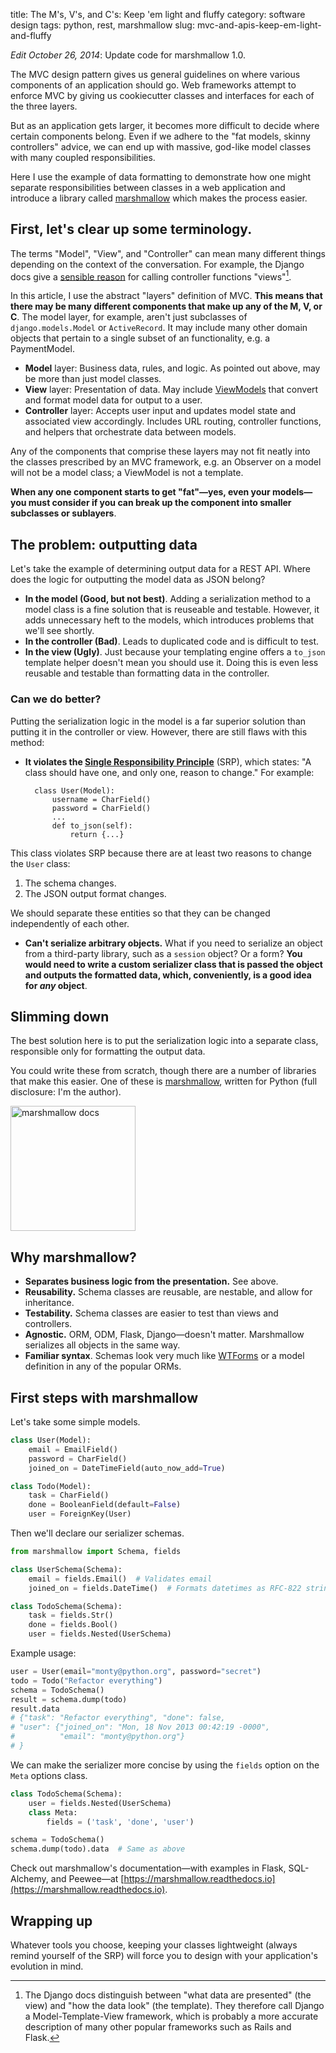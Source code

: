 title: The M's, V's, and C's: Keep 'em light and fluffy
category: software design
tags: python, rest, marshmallow
slug: mvc-and-apis-keep-em-light-and-fluffy

*Edit October 26, 2014*: Update code for marshmallow 1.0.

The MVC design pattern gives us general guidelines on where various components of an application should go. Web frameworks attempt to enforce MVC by giving us cookiecutter classes and interfaces for each of the three layers.

But as an application gets larger, it becomes more difficult to decide where certain components belong. Even if we adhere to the "fat models, skinny controllers" advice, we can end up with massive, god-like model classes with many coupled responsibilities.

Here I use the example of data formatting to demonstrate how one might separate responsibilities between classes in a web application and introduce a library called [marshmallow](https://marshmallow.readthedocs.io) which makes the process easier.

## First, let's clear up some terminology.

The terms "Model", "View", and "Controller" can mean many different things depending on the context of the conversation. For example, the Django docs give a [sensible reason](https://docs.djangoproject.com/en/dev/faq/general/#django-appears-to-be-a-mvc-framework-but-you-call-the-controller-the-view-and-the-view-the-template-how-come-you-don-t-use-the-standard-names) for calling controller functions "views"[^1].

In this article, I use the abstract "layers" definition of MVC. **This means that there may be many different components that make up any of the M, V, or C**. The model layer, for example, aren't just subclasses of `django.models.Model` or `ActiveRecord`. It may include many other domain objects that pertain to a single subset of an functionality, e.g. a PaymentModel.

- **Model** layer: Business data, rules, and logic. As pointed out above, may be more than just model classes.
- **View** layer: Presentation of data. May include [ViewModels](https://en.wikipedia.org/wiki/Model_View_ViewModel) that convert and format model data for output to a user.
- **Controller** layer: Accepts user input and updates model state and associated view accordingly. Includes URL routing, controller functions, and helpers that orchestrate data between models.

Any of the components that comprise these layers may not fit neatly into the classes prescribed by an MVC framework, e.g. an Observer on a model will not be a model class; a ViewModel is not a template.

**When any one component starts to get "fat"—yes, even your models—you must consider if you can break up the component into smaller subclasses or sublayers**.

## The problem: outputting data

Let's take the example of determining output data for a REST API. Where does the logic for outputting the model data as JSON belong?

- **In the model (Good, but not best)**. Adding a serialization method to a model class is a fine solution that is reuseable and testable. However, it adds unnecessary heft to the models, which introduces problems that we'll see shortly.
- **In the controller (Bad)**. Leads to duplicated code and is difficult to test.
- **In the view (Ugly)**. Just because your templating engine offers a ``to_json`` template helper doesn't mean you should use it. Doing this is even less reusable and testable than formatting data in the controller.

### Can we do better?

Putting the serialization logic in the model is a far superior solution than putting it in the controller or view. However, there are still flaws with this method:

- **It violates the [Single Responsibility Principle](http://www.oodesign.com/single-responsibility-principle.html)** (SRP), which states: "A class should have one, and only one, reason to change." For example:

        class User(Model):
            username = CharField()
            password = CharField()
            ...
            def to_json(self):
                return {...}

This class violates SRP because there are at least two reasons to change the `User` class:

1. The schema changes.
2. The JSON output format changes.

We should separate these entities so that they can be changed independently of each other.

- **Can't serialize arbitrary objects.** What if you need to serialize an object from a third-party library, such as a `session` object? Or a form? **You would need to write a custom serializer class that is passed the object and outputs the formatted data, which, conveniently, is a good idea for *any* object**.

## Slimming down

The best solution here is to put the serialization logic into a separate class, responsible only for formatting the output data.

You could write these from scratch, though there are a number of libraries that make this easier. One of these is [marshmallow](https://marshmallow.readthedocs.io), written for Python (full disclosure: I'm the author).

<a href="https://marshmallow.readthedocs.io">
<img src="https://marshmallow.readthedocs.io/en/latest/_static/marshmallow-logo.png" height="200" alt="marshmallow docs">
</a>

## Why marshmallow?

- **Separates business logic from the presentation.** See above.
- **Reusability.** Schema classes are reusable, are nestable, and allow for inheritance.
- **Testability.** Schema classes are easier to test than views and controllers.
- **Agnostic.** ORM, ODM, Flask, Django—doesn't matter. Marshmallow serializes all objects in the same way.
- **Familiar syntax**. Schemas look very much like [WTForms](https://wtforms.readthedocs.io/en/latest/) or a model definition in any of the popular ORMs.

## First steps with marshmallow

Let's take some simple models.

```python
class User(Model):
    email = EmailField()
    password = CharField()
    joined_on = DateTimeField(auto_now_add=True)

class Todo(Model):
    task = CharField()
    done = BooleanField(default=False)
    user = ForeignKey(User)
```

Then we'll declare our serializer schemas.

```python
from marshmallow import Schema, fields

class UserSchema(Schema):
    email = fields.Email()  # Validates email
    joined_on = fields.DateTime()  # Formats datetimes as RFC-822 string

class TodoSchema(Schema):
    task = fields.Str()
    done = fields.Bool()
    user = fields.Nested(UserSchema)
```

Example usage:

```python
user = User(email="monty@python.org", password="secret")
todo = Todo("Refactor everything")
schema = TodoSchema()
result = schema.dump(todo)
result.data
# {"task": "Refactor everything", "done": false,
# "user": {"joined_on": "Mon, 18 Nov 2013 00:42:19 -0000",
#          "email": "monty@python.org"}
# }
```

We can make the serializer more concise by using the `fields` option on the `Meta` options class.

```python
class TodoSchema(Schema):
    user = fields.Nested(UserSchema)
    class Meta:
        fields = ('task', 'done', 'user')

schema = TodoSchema()
schema.dump(todo).data  # Same as above
```

Check out marshmallow's documentation—with examples in Flask, SQL-Alchemy, and Peewee—at [https://marshmallow.readthedocs.io](https://marshmallow.readthedocs.io).

## Wrapping up

Whatever tools you choose, keeping your classes lightweight (always remind yourself of the SRP) will force you to design with your application's evolution in mind.

[^1]: The Django docs distinguish between "what data are presented" (the view) and "how the data look" (the template). They therefore call Django a Model-Template-View framework, which is probably a more accurate description of many other popular frameworks such as Rails and Flask.

